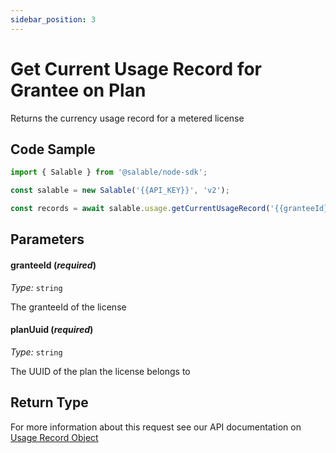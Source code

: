 ```yaml
---
sidebar_position: 3
---
```


# Get Current Usage Record for Grantee on Plan

Returns the currency usage record for a metered license

## Code Sample

```typescript
import { Salable } from '@salable/node-sdk';

const salable = new Salable('{{API_KEY}}', 'v2');

const records = await salable.usage.getCurrentUsageRecord('{{granteeId}}', '{{planUuid}}');
```

## Parameters

#### granteeId (_required_)

_Type:_ `string`

The granteeId of the license

#### planUuid (_required_)

_Type:_ `string`

The UUID of the plan the license belongs to


## Return Type

For more information about this request see our API documentation on [Usage Record Object](https://docs.salable.app/api/v2#tag/Usage/operation/getCurrentLicenseUsage)

